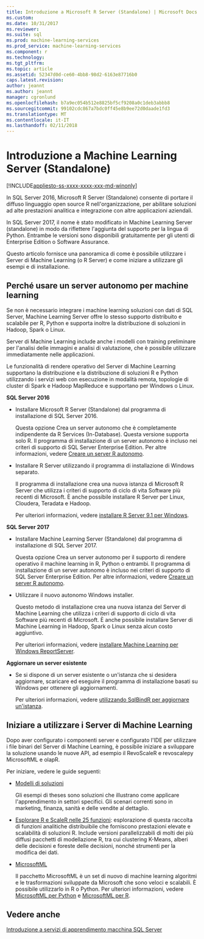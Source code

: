 ```yaml
---
title: Introduzione a Microsoft R Server (Standalone) | Microsoft Docs
ms.custom: 
ms.date: 10/31/2017
ms.reviewer: 
ms.suite: sql
ms.prod: machine-learning-services
ms.prod_service: machine-learning-services
ms.component: r
ms.technology: 
ms.tgt_pltfrm: 
ms.topic: article
ms.assetid: 52347d0d-ce60-4bb8-98d2-6163e87716b0
caps.latest.revision: 
author: jeannt
ms.author: jeannt
manager: cgronlund
ms.openlocfilehash: b7a9ec054b512e8825bf5cf9208a0c1deb3abbb8
ms.sourcegitcommit: 99102cdc867a7bdc0ff45e8b9ee72d0daade1fd3
ms.translationtype: MT
ms.contentlocale: it-IT
ms.lasthandoff: 02/11/2018
---
```

# <a name="getting-started-with-machine-learning-server-standalone"></a>Introduzione a Machine Learning Server (Standalone)
[!INCLUDE[appliesto-ss-xxxx-xxxx-xxx-md-winonly](../../includes/appliesto-ss-xxxx-xxxx-xxx-md-winonly.md)]
 
In SQL Server 2016, Microsoft R Server (Standalone) consente di portare il diffuso linguaggio open source R nell'organizzazione, per abilitare soluzioni ad alte prestazioni analitica e integrazione con altre applicazioni aziendali.  

In SQL Server 2017, il nome è stato modificato in Machine Learning Server (standalone) in modo da riflettere l'aggiunta del supporto per la lingua di Python. Entrambe le versioni sono disponibili gratuitamente per gli utenti di Enterprise Edition o Software Assurance.

Questo articolo fornisce una panoramica di come è possibile utilizzare i Server di Machine Learning (o R Server) e come iniziare a utilizzare gli esempi e di installazione.

## <a name="why-use-a-standalone-server-for-machine-learning"></a>Perché usare un server autonomo per machine learning

Se non è necessario integrare i machine learning soluzioni con dati di SQL Server, Machine Learning Server offre lo stesso supporto distribuito e scalabile per R, Python e supporta inoltre la distribuzione di soluzioni in Hadoop, Spark o Linux.

Server di Machine Learning include anche i modelli con training preliminare per l'analisi delle immagini e analisi di valutazione, che è possibile utilizzare immediatamente nelle applicazioni.

Le funzionalità di rendere operativo del Server di Machine Learning supportano la distribuzione e la distribuzione di soluzioni R e Python utilizzando i servizi web con esecuzione in modalità remota, topologie di cluster di Spark e Hadoop MapReduce e supportano per Windows o Linux.

**SQL Server 2016**

+ Installare Microsoft R Server (Standalone) dal programma di installazione di SQL Server 2016.

    Questa opzione Crea un server autonomo che è completamente indipendente da R Services (In-Database). Questa versione supporta solo R. Il programma di installazione di un server autonomo è incluso nei criteri di supporto di SQL Server Enterprise Edition. Per altre informazioni, vedere [Creare un server R autonomo](../../advanced-analytics/r/create-a-standalone-r-server.md).

+ Installare R Server utilizzando il programma di installazione di Windows separato.

    Il programma di installazione crea una nuova istanza di Microsoft R Server che utilizza i criteri di supporto di ciclo di vita Software più recenti di Microsoft. È anche possibile installare R Server per Linux, Cloudera, Teradata e Hadoop.
    
    Per ulteriori informazioni, vedere [installare R Server 9.1 per Windows](https://docs.microsoft.com/machine-learning-server/install/r-server-install-windows).

**SQL Server 2017**

+ Installare Machine Learning Server (Standalone) dal programma di installazione di SQL Server 2017. 

    Questa opzione Crea un server autonomo per il supporto di rendere operativo il machine learning in R, Python o entrambi. Il programma di installazione di un server autonomo è incluso nei criteri di supporto di SQL Server Enterprise Edition. Per altre informazioni, vedere [Creare un server R autonomo](../../advanced-analytics/r/create-a-standalone-r-server.md).  

+ Utilizzare il nuovo autonomo Windows installer.

    Questo metodo di installazione crea una nuova istanza del Server di Machine Learning che utilizza i criteri di supporto di ciclo di vita Software più recenti di Microsoft. È anche possibile installare Server di Machine Learning in Hadoop, Spark o Linux senza alcun costo aggiuntivo.
    
    Per ulteriori informazioni, vedere [installare Machine Learning per Windows ReportServer](https://docs.microsoft.com/machine-learning-server/install/machine-learning-server-windows-install).

**Aggiornare un server esistente**

+ Se si dispone di un server esistente o un'istanza che si desidera aggiornare, scaricare ed eseguire il programma di installazione basati su Windows per ottenere gli aggiornamenti. 

    Per ulteriori informazioni, vedere [utilizzando SqlBindR per aggiornare un'istanza](use-sqlbindr-exe-to-upgrade-an-instance-of-sql-server.md).

## <a name="start-using-machine-learning-server"></a>Iniziare a utilizzare i Server di Machine Learning

 Dopo aver configurato i componenti server e configurato l'IDE per utilizzare i file binari del Server di Machine Learning, è possibile iniziare a sviluppare la soluzione usando le nuove API, ad esempio il RevoScaleR e revoscalepy MicrosoftML e olapR.
    
Per iniziare, vedere le guide seguenti:

+ [Modelli di soluzioni](https://docs.microsoft.com/machine-learning-server/r/sample-solutions)

    Gli esempi di theses sono soluzioni che illustrano come applicare l'apprendimento in settori specifici. Gli scenari correnti sono in marketing, finanza, sanità e delle vendite al dettaglio.

+ [Esplorare R e ScaleR nelle 25 funzioni](https://docs.microsoft.com/machine-learning-server/r/tutorial-r-to-revoscaler): esplorazione di questa raccolta di funzioni analitiche distribuibile che forniscono prestazioni elevate e scalabilità di soluzioni R. Include versioni parallelizzabili di molti dei più diffusi pacchetti di modellazione R, tra cui clustering K-Means, alberi delle decisioni e foreste delle decisioni, nonché strumenti per la modifica dei dati.

- [MicrosoftML](https://msdn.microsoft.com/library/mt790482.aspx)

    Il pacchetto MicrosoftML è un set di nuovo di machine learning algoritmi e le trasformazioni sviluppate da Microsoft che sono veloci e scalabili. È possibile utilizzarlo in R o Python. Per ulteriori informazioni, vedere [MicrosoftML per Python](https://docs.microsoft.com/machine-learning-server/python-reference/microsoftml/microsoftml-package) e [MicrosoftML per R](https://docs.microsoft.com/machine-learning-server/r-reference/microsoftml/microsoftml-package).

## <a name="see-also"></a>Vedere anche

[Introduzione a servizi di apprendimento macchina SQL Server](../../advanced-analytics/r/getting-started-with-sql-server-r-services.md)